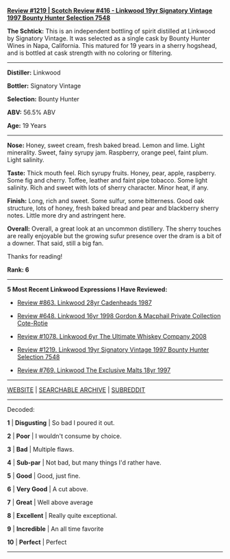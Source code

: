 
[**Review #1219 | Scotch Review #416 - Linkwood 19yr Signatory Vintage 1997 Bounty Hunter Selection 7548**]( https://t8ke.review/review-1219-linkwood-19yr-signatory-vintage-1997-bounty-hunter-selection-7548)

**The Schtick:** This is an independent bottling of spirit distilled at Linkwood by Signatory Vintage. It was selected as a single cask by Bounty Hunter Wines in Napa, California. This matured for 19 years in a sherry hogshead, and is bottled at cask strength with no coloring or filtering. 

-----

**Distiller:** Linkwood

**Bottler:** Signatory Vintage

**Selection:** Bounty Hunter

**ABV:** 56.5% ABV

**Age:** 19 Years 

-----

**Nose:**   Honey, sweet cream, fresh baked bread. Lemon and lime. Light minerality. Sweet, fainy syrupy jam. Raspberry, orange peel, faint plum. Light salinity. 

**Taste:** Thick mouth feel. Rich syrupy fruits. Honey, pear, apple, raspberry. Some fig and cherry. Toffee, leather and faint pipe tobacco. Some light salinity. Rich and sweet with lots of sherry character. Minor heat, if any. 

**Finish:** Long, rich and sweet. Some sulfur, some bitterness. Good oak structure, lots of honey, fresh baked bread and pear and blackberry sherry notes. Little more dry and astringent here. 

**Overall:**  Overall, a great look at an uncommon distillery. The sherry touches are really enjoyable but the growing sufur presence over the dram is a bit of a downer. That said, still a big fan.

Thanks for reading!

**Rank: 6**

----- 

**5 Most Recent Linkwood Expressions I Have Reviewed:** 

- [Review #863. Linkwood 28yr Cadenheads 1987]( https://t8ke.review/review-863-linkwood-28yr-cadenheads-1987/) 

- [Review #648. Linkwood 16yr 1998 Gordon &amp; Macphail Private Collection Cote-Rotie]( https://t8ke.review/review-648-linkwood-16yr-gordon-macphail-cote-rotie/) 

- [Review #1078. Linkwood 6yr The Ultimate Whiskey Company 2008]( https://t8ke.review/review-1078-linkwood-6yr-the-ultimate-whiskey-company-2008/) 

- [Review #1219. Linkwood 19yr Signatory Vintage 1997 Bounty Hunter Selection 7548]( https://t8ke.review/review-1219-linkwood-19yr-signatory-vintage-1997-bounty-hunter-selection-7548) 

- [Review #769. Linkwood The Exclusive Malts 18yr 1997]( https://t8ke.review/review-769-linkwood-the-exclusive-malts-18yr-1997/) 

-----

[WEBSITE](https://t8ke.review) | [SEARCHABLE ARCHIVE](https://t8ke.review/review-archive/) | [SUBREDDIT](https://reddit.com/r/t8kereviews)

-----

Decoded:

**1** | **Disgusting** | So bad I poured it out.

**2** | **Poor** | I wouldn't consume by choice.

**3** | **Bad** | Multiple flaws.

**4** | **Sub-par** | Not bad, but many things I'd rather have.

**5** | **Good** | Good, just fine.

**6** | **Very Good** | A cut above.

**7** | **Great** | Well above average

**8** | **Excellent** | Really quite exceptional.

**9** | **Incredible** | An all time favorite

**10** | **Perfect** | Perfect

----

